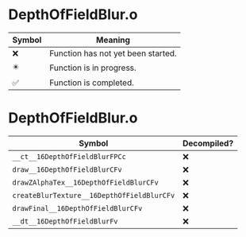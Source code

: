 # DepthOfFieldBlur.o
| Symbol | Meaning 
| ------------- | ------------- 
| :x: | Function has not yet been started. 
| :eight_pointed_black_star: | Function is in progress. 
| :white_check_mark: | Function is completed. 


# DepthOfFieldBlur.o
| Symbol | Decompiled? |
| ------------- | ------------- |
| `__ct__16DepthOfFieldBlurFPCc` | :x: |
| `draw__16DepthOfFieldBlurCFv` | :x: |
| `drawZAlphaTex__16DepthOfFieldBlurCFv` | :x: |
| `createBlurTexture__16DepthOfFieldBlurCFv` | :x: |
| `drawFinal__16DepthOfFieldBlurCFv` | :x: |
| `__dt__16DepthOfFieldBlurFv` | :x: |
